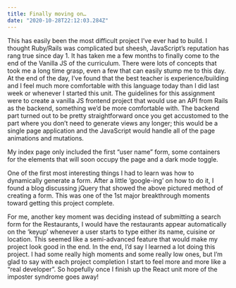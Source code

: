 ```yaml
---
title: Finally moving on…
date: "2020-10-28T22:12:03.284Z"
---
```

This has easily been the most difficult project I’ve ever had to build. I thought Ruby/Rails was complicated but sheesh, JavaScript’s reputation has rang true since day 1.
It has taken me a few months to finally come to the end of the Vanilla JS of the curriculum. There were lots of concepts that took me a long time grasp, even a few that can easily stump me to this day. At the end of the day, I’ve found that the best teacher is experience/building and I feel much more comfortable with this language today than I did last week or whenever I started this unit.
The guidelines for this assignment were to create a vanilla JS frontend project that would use an API from Rails as the backend, something we’d be more comfortable with. The backend part turned out to be pretty straightforward once you get accustomed to the part where you don’t need to generate views any longer; this would be a single page application and the JavaScript would handle all of the page animations and mutations.

My index page only included the first “user name” form, some containers for the elements that will soon occupy the page and a dark mode toggle.

One of the first most interesting things I had to learn was how to dynamically generate a form. After a little ‘google-ing’ on how to do it, I found a blog discussing jQuery that showed the above pictured method of creating a form. This was one of the 1st major breakthrough moments toward getting this project complete.

For me, another key moment was deciding instead of submitting a search form for the Restaurants, I would have the restaurants appear automatically on the ‘keyup’ whenever a user starts to type either its name, cuisine or location. This seemed like a semi-advanced feature that would make my project look good in the end.
In the end, I’d say I learned a lot doing this project. I had some really high moments and some really low ones, but I’m glad to say with each project completion I start to feel more and more like a “real developer”.
So hopefully once I finish up the React unit more of the imposter syndrome goes away!